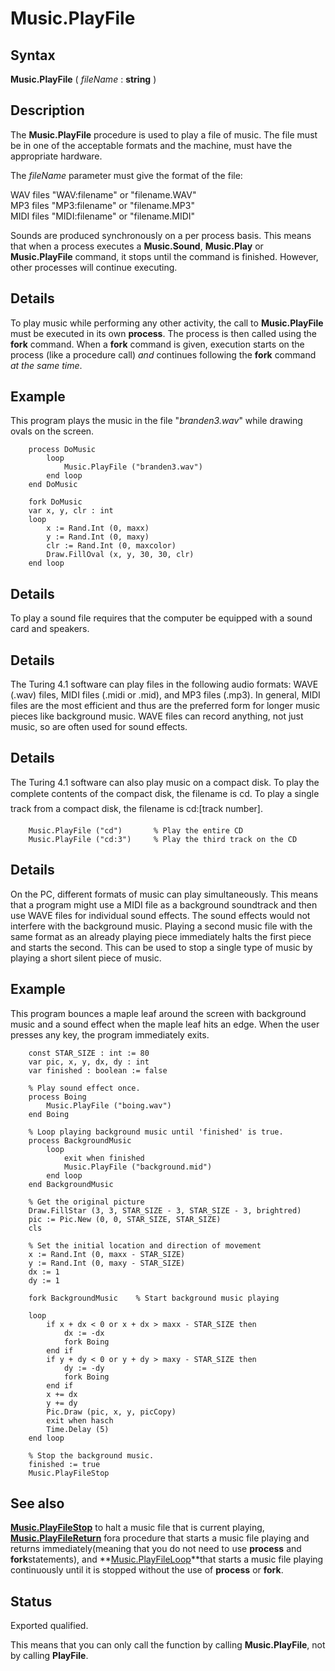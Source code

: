 
# Music.PlayFile

## Syntax
**Music.PlayFile** ( _fileName_ : **string** )

## Description
The **Music.PlayFile** procedure is used to play a file of music. The file must be in one of the acceptable formats and the machine, must have the appropriate hardware.

The _fileName_ parameter must give the format of the file:


WAV files   "WAV:filename" or "filename.WAV"  
MP3 files   "MP3:filename" or "filename.MP3"  
MIDI files   "MIDI:filename" or "filename.MIDI"  


Sounds are produced synchronously on a per process basis. This means that when a process executes a **Music.Sound**, **Music.Play** or **Music.PlayFile** command, it stops until the command is finished. However, other processes will continue executing.


## Details
To play music while performing any other activity, the call to **Music.PlayFile** must be executed in its own **process**. The process is then called using the **fork** command. When a **fork** command is given, execution starts on the process (like a procedure call) _and_ continues following the **fork** command _at the same time_.


## Example
This program plays the music in the file "_branden3.wav_" while drawing ovals on the screen.

        process DoMusic
            loop
                Music.PlayFile ("branden3.wav")
            end loop
        end DoMusic
        
        fork DoMusic
        var x, y, clr : int
        loop
            x := Rand.Int (0, maxx)
            y := Rand.Int (0, maxy)
            clr := Rand.Int (0, maxcolor)
            Draw.FillOval (x, y, 30, 30, clr)
        end loop
## Details
To play a sound file requires that the computer be equipped with a sound card and speakers.


## Details
The Turing 4.1 software can play files in the following audio formats: WAVE (.wav) files, MIDI files (.midi or .mid), and MP3 files (.mp3). In general, MIDI files are the most efficient and thus are the preferred form for longer music pieces like background music. WAVE files can record anything, not just music, so are often used for sound effects.


## Details
The Turing 4.1 software can also play music on a compact disk. To play the complete contents of the compact disk, the filename is &#147;cd&#148;. To play a single track from a compact disk, the filename is &#147;cd:[track number]&#148;.

        Music.PlayFile ("cd")       % Play the entire CD
        Music.PlayFile ("cd:3")     % Play the third track on the CD
        
## Details
On the PC, different formats of music can play simultaneously. This means that a program might use a MIDI file as a background soundtrack and then use WAVE files for individual sound effects. The sound effects would not interfere with the background music. Playing a second music file with the same format as an already playing piece immediately halts the first piece and starts the second.  This can be used to stop a single type of music by playing a short silent piece of music.


## Example
This program bounces a maple leaf around the screen with background music and a sound effect when the maple leaf hits an edge. When the user presses any key, the program immediately exits.

        const STAR_SIZE : int := 80
        var pic, x, y, dx, dy : int
        var finished : boolean := false
        
        % Play sound effect once.
        process Boing
            Music.PlayFile ("boing.wav")
        end Boing
        
        % Loop playing background music until 'finished' is true.
        process BackgroundMusic
            loop
                exit when finished
                Music.PlayFile ("background.mid")
            end loop
        end BackgroundMusic
        
        % Get the original picture
        Draw.FillStar (3, 3, STAR_SIZE - 3, STAR_SIZE - 3, brightred)
        pic := Pic.New (0, 0, STAR_SIZE, STAR_SIZE)
        cls
        
        % Set the initial location and direction of movement
        x := Rand.Int (0, maxx - STAR_SIZE)
        y := Rand.Int (0, maxy - STAR_SIZE)
        dx := 1
        dy := 1
        
        fork BackgroundMusic    % Start background music playing
        
        loop
            if x + dx < 0 or x + dx > maxx - STAR_SIZE then
                dx := -dx
                fork Boing
            end if
            if y + dy < 0 or y + dy > maxy - STAR_SIZE then
                dy := -dy
                fork Boing
            end if
            x += dx
            y += dy
            Pic.Draw (pic, x, y, picCopy)
            exit when hasch
            Time.Delay (5)
        end loop
        
        % Stop the background music.
        finished := true
        Music.PlayFileStop
## See also
**[Music.PlayFileStop](music_playfilestop.html)** to halt a music file that is current playing, **[Music.PlayFileReturn](music_playfilereturn.html)** fora procedure that starts a music file playing and returns immediately(meaning that you do not need to use **process** and **fork**statements), and **[Music.PlayFileLoop](music_playfileloop.html)**that starts a music file playing continuously until it is stopped without the use of **process** or **fork**.


## Status
Exported qualified.

This means that you can only call the function by calling **Music.PlayFile**, not by calling **PlayFile**.

